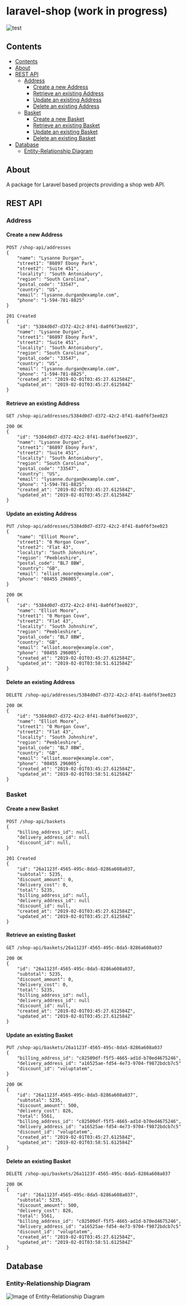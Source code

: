 # laravel-shop (work in progress)

![test](https://github.com/jskrd/laravel-shop/workflows/test/badge.svg?branch=master)

## Contents

- [Contents](#contents)
- [About](#about)
- [REST API](#rest-api)
    - [Address](#address)
        - [Create a new Address](#create-a-new-address)
        - [Retrieve an existing Address](#retrieve-an-existing-address)
        - [Update an existing Address](#update-an-existing-address)
        - [Delete an existing Address](#delete-an-existing-address)
    - [Basket](#basket)
        - [Create a new Basket](#create-a-new-basket)
        - [Retrieve an existing Basket](#retrieve-an-existing-basket)
        - [Update an existing Basket](#update-an-existing-basket)
        - [Delete an existing Basket](#delete-an-existing-basket)
- [Database](#database)
    - [Entity-Relationship Diagram](#entity-relationship-diagram)

## About

A package for Laravel based projects providing a shop web API.

## REST API

### Address

#### Create a new Address

```
POST /shop-api/addresses
{
    "name": "Lysanne Durgan",
    "street1": "86897 Ebony Park",
    "street2": "Suite 451",
    "locality": "South Antoniabury",
    "region": "South Carolina",
    "postal_code": "33547",
    "country": "US",
    "email": "lysanne.durgan@example.com",
    "phone": "1-594-781-8825"
}
```

```
201 Created
{
    "id": "5384d0d7-d372-42c2-8f41-8a0f6f3ee023",
    "name": "Lysanne Durgan",
    "street1": "86897 Ebony Park",
    "street2": "Suite 451",
    "locality": "South Antoniabury",
    "region": "South Carolina",
    "postal_code": "33547",
    "country": "US",
    "email": "lysanne.durgan@example.com",
    "phone": "1-594-781-8825",
    "created_at": "2019-02-01T03:45:27.612584Z",
    "updated_at": "2019-02-01T03:45:27.612584Z"
}
```

#### Retrieve an existing Address

```
GET /shop-api/addresses/5384d0d7-d372-42c2-8f41-8a0f6f3ee023
```

```
200 OK
{
    "id": "5384d0d7-d372-42c2-8f41-8a0f6f3ee023",
    "name": "Lysanne Durgan",
    "street1": "86897 Ebony Park",
    "street2": "Suite 451",
    "locality": "South Antoniabury",
    "region": "South Carolina",
    "postal_code": "33547",
    "country": "US",
    "email": "lysanne.durgan@example.com",
    "phone": "1-594-781-8825",
    "created_at": "2019-02-01T03:45:27.612584Z",
    "updated_at": "2019-02-01T03:45:27.612584Z"
}
```

#### Update an existing Address

```
PUT /shop-api/addresses/5384d0d7-d372-42c2-8f41-8a0f6f3ee023
{
    "name": "Elliot Moore",
    "street1": "0 Morgan Cove",
    "street2": "Flat 43",
    "locality": "South Johnshire",
    "region": "Peebleshire",
    "postal_code": "BL7 8BW",
    "country": "GB",
    "email": "elliot.moore@example.com",
    "phone": "08455 296005",
}
```

```
200 OK
{
    "id": "5384d0d7-d372-42c2-8f41-8a0f6f3ee023",
    "name": "Elliot Moore",
    "street1": "0 Morgan Cove",
    "street2": "Flat 43",
    "locality": "South Johnshire",
    "region": "Peebleshire",
    "postal_code": "BL7 8BW",
    "country": "GB",
    "email": "elliot.moore@example.com",
    "phone": "08455 296005",
    "created_at": "2019-02-01T03:45:27.612584Z",
    "updated_at": "2019-02-01T03:58:51.612584Z"
}
```

#### Delete an existing Address

```
DELETE /shop-api/addresses/5384d0d7-d372-42c2-8f41-8a0f6f3ee023
```

```
200 OK
{
    "id": "5384d0d7-d372-42c2-8f41-8a0f6f3ee023",
    "name": "Elliot Moore",
    "street1": "0 Morgan Cove",
    "street2": "Flat 43",
    "locality": "South Johnshire",
    "region": "Peebleshire",
    "postal_code": "BL7 8BW",
    "country": "GB",
    "email": "elliot.moore@example.com",
    "phone": "08455 296005",
    "created_at": "2019-02-01T03:45:27.612584Z",
    "updated_at": "2019-02-01T03:58:51.612584Z"
}
```

### Basket

#### Create a new Basket

```
POST /shop-api/baskets
{
    "billing_address_id": null,
    "delivery_address_id": null
    "discount_id": null,
}
```

```
201 Created
{
    "id": "26a1123f-4565-495c-8da5-8286a608a037,
    "subtotal": 5235,
    "discount_amount": 0,
    "delivery_cost": 0,
    "total": 5235,
    "billing_address_id": null,
    "delivery_address_id": null
    "discount_id": null,
    "created_at": "2019-02-01T03:45:27.612584Z",
    "updated_at": "2019-02-01T03:45:27.612584Z"
}
```

#### Retrieve an existing Basket

```
GET /shop-api/baskets/26a1123f-4565-495c-8da5-8286a608a037
```

```
200 OK
{
    "id": "26a1123f-4565-495c-8da5-8286a608a037,
    "subtotal": 5235,
    "discount_amount": 0,
    "delivery_cost": 0,
    "total": 5235,
    "billing_address_id": null,
    "delivery_address_id": null
    "discount_id": null,
    "created_at": "2019-02-01T03:45:27.612584Z",
    "updated_at": "2019-02-01T03:45:27.612584Z"
}
```

#### Update an existing Basket

```
PUT /shop-api/baskets/26a1123f-4565-495c-8da5-8286a608a037
{
    "billing_address_id": "c82509df-f5f5-4665-ad1d-b70ed4675246",
    "delivery_address_id": "a16525ae-fd54-4e73-9704-f9872bdcb7c5"
    "discount_id": "voluptatem",
}
```

```
200 OK
{
    "id": "26a1123f-4565-495c-8da5-8286a608a037",
    "subtotal": 5235,
    "discount_amount": 500,
    "delivery_cost": 826,
    "total": 5561,
    "billing_address_id": "c82509df-f5f5-4665-ad1d-b70ed4675246",
    "delivery_address_id": "a16525ae-fd54-4e73-9704-f9872bdcb7c5"
    "discount_id": "voluptatem",
    "created_at": "2019-02-01T03:45:27.612584Z",
    "updated_at": "2019-02-01T03:58:51.612584Z"
}
```

#### Delete an existing Basket

```
DELETE /shop-api/baskets/26a1123f-4565-495c-8da5-8286a608a037
```

```
200 OK
{
    "id": "26a1123f-4565-495c-8da5-8286a608a037",
    "subtotal": 5235,
    "discount_amount": 500,
    "delivery_cost": 826,
    "total": 5561,
    "billing_address_id": "c82509df-f5f5-4665-ad1d-b70ed4675246",
    "delivery_address_id": "a16525ae-fd54-4e73-9704-f9872bdcb7c5"
    "discount_id": "voluptatem",
    "created_at": "2019-02-01T03:45:27.612584Z",
    "updated_at": "2019-02-01T03:58:51.612584Z"
}
```

## Database

### Entity-Relationship Diagram

![Image of Entity-Relationship Diagram](er-diagram.png)
